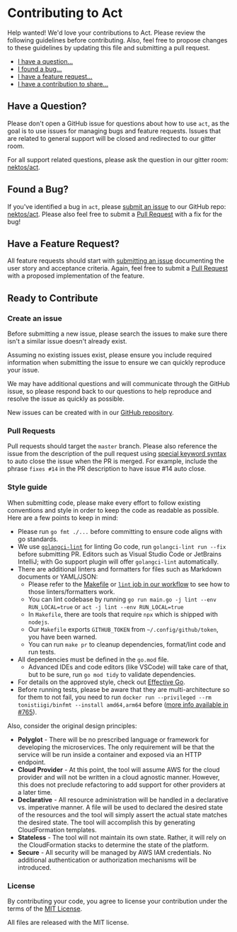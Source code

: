 # Contributing to Act

Help wanted! We'd love your contributions to Act. Please review the following guidelines before contributing. Also, feel free to propose changes to these guidelines by updating this file and submitting a pull request.

- [I have a question...](#questions)
- [I found a bug...](#bugs)
- [I have a feature request...](#features)
- [I have a contribution to share...](#process)

## <a id="questions"></a> Have a Question?

Please don't open a GitHub issue for questions about how to use `act`, as the goal is to use issues for managing bugs and feature requests. Issues that are related to general support will be closed and redirected to our gitter room.

For all support related questions, please ask the question in our gitter room: [nektos/act](https://gitter.im/nektos/act).

## <a id="bugs"></a> Found a Bug?

If you've identified a bug in `act`, please [submit an issue](#issue) to our GitHub repo: [nektos/act](https://github.com/nektos/act/issues/new). Please also feel free to submit a [Pull Request](#pr) with a fix for the bug!

## <a id="features"></a> Have a Feature Request?

All feature requests should start with [submitting an issue](#issue) documenting the user story and acceptance criteria. Again, feel free to submit a [Pull Request](#pr) with a proposed implementation of the feature.

## <a id="process"></a> Ready to Contribute

### <a id="issue"></a> Create an issue

Before submitting a new issue, please search the issues to make sure there isn't a similar issue doesn't already exist.

Assuming no existing issues exist, please ensure you include required information when submitting the issue to ensure we can quickly reproduce your issue.

We may have additional questions and will communicate through the GitHub issue, so please respond back to our questions to help reproduce and resolve the issue as quickly as possible.

New issues can be created with in our [GitHub repository](https://github.com/nektos/act/issues/new).

### <a id="pr"></a>Pull Requests

Pull requests should target the `master` branch. Please also reference the issue from the description of the pull request using [special keyword syntax](https://help.github.com/articles/closing-issues-via-commit-messages/) to auto close the issue when the PR is merged. For example, include the phrase `fixes #14` in the PR description to have issue #14 auto close.

### <a id="style"></a> Style guide

When submitting code, please make every effort to follow existing conventions and style in order to keep the code as readable as possible. Here are a few points to keep in mind:

- Please run `go fmt ./...` before committing to ensure code aligns with go standards.
- We use [`golangci-lint`](https://golangci-lint.run/) for linting Go code, run `golangci-lint run --fix` before submitting PR. Editors such as Visual Studio Code or JetBrains IntelliJ; with Go support plugin will offer `golangci-lint` automatically.
- There are additional linters and formatters for files such as Markdown documents or YAML/JSON:
  - Please refer to the [Makefile](Makefile) or [`lint` job in our workflow](.github/workflows/checks.yml) to see how to those linters/formatters work.
  - You can lint codebase by running `go run main.go -j lint --env RUN_LOCAL=true` or `act -j lint --env RUN_LOCAL=true`
  - In `Makefile`, there are tools that require `npx` which is shipped with `nodejs`.
  - Our `Makefile` exports `GITHUB_TOKEN` from `~/.config/github/token`, you have been warned.
  - You can run `make pr` to cleanup dependencies, format/lint code and run tests.
- All dependencies must be defined in the `go.mod` file.
  - Advanced IDEs and code editors (like VSCode) will take care of that, but to be sure, run `go mod tidy` to validate dependencies.
- For details on the approved style, check out [Effective Go](https://golang.org/doc/effective_go.html).
- Before running tests, please be aware that they are multi-architecture so for them to not fail, you need to run `docker run --privileged --rm tonistiigi/binfmt --install amd64,arm64` before ([more info available in #765](https://github.com/nektos/act/issues/765)).

Also, consider the original design principles:

- **Polyglot** - There will be no prescribed language or framework for developing the microservices. The only requirement will be that the service will be run inside a container and exposed via an HTTP endpoint.
- **Cloud Provider** - At this point, the tool will assume AWS for the cloud provider and will not be written in a cloud agnostic manner. However, this does not preclude refactoring to add support for other providers at a later time.
- **Declarative** - All resource administration will be handled in a declarative vs. imperative manner. A file will be used to declared the desired state of the resources and the tool will simply assert the actual state matches the desired state. The tool will accomplish this by generating CloudFormation templates.
- **Stateless** - The tool will not maintain its own state. Rather, it will rely on the CloudFormation stacks to determine the state of the platform.
- **Secure** - All security will be managed by AWS IAM credentials. No additional authentication or authorization mechanisms will be introduced.

### License

By contributing your code, you agree to license your contribution under the terms of the [MIT License](LICENSE).

All files are released with the MIT license.
